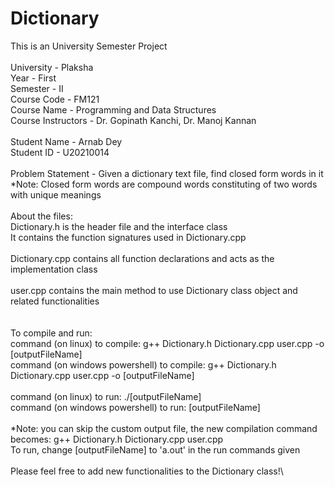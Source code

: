 # Dictionary

This is an University Semester Project\
\
University - Plaksha\
Year - First\
Semester - II\
Course Code - FM121\
Course Name - Programming and Data Structures\
Course Instructors - Dr. Gopinath Kanchi, Dr. Manoj Kannan\
\
Student Name - Arnab Dey\
Student ID - U20210014\
\
Problem Statement - Given a dictionary text file, find closed form words in it\
*Note: Closed form words are compound words constituting of two words with unique meanings\
\
About the files:\
Dictionary.h is the header file and the interface class\
It contains the function signatures used in Dictionary.cpp\
\
Dictionary.cpp contains all function declarations and acts as the implementation class\
\
user.cpp contains the main method to use Dictionary class object and related functionalities\
\
\
To compile and run:\
command (on linux) to compile: g++ Dictionary.h Dictionary.cpp user.cpp -o [outputFileName]\
command (on windows powershell) to compile: g++ Dictionary.h Dictionary.cpp user.cpp -o [outputFileName]\
\
command (on linux) to run: ./[outputFileName]\
command (on windows powershell) to run: [outputFileName]\
\
*Note: you can skip the custom output file, the new compilation command becomes: g++ Dictionary.h Dictionary.cpp user.cpp\
To run, change [outputFileName] to 'a.out' in the run commands given\
\
Please feel free to add new functionalities to the Dictionary class!\

